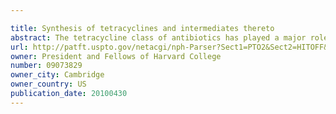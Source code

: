 ```yaml
---

title: Synthesis of tetracyclines and intermediates thereto
abstract: The tetracycline class of antibiotics has played a major role in the treatment of infectious diseases for the past 50 years. However, the increased use of the tetracyclines in human and veterinary medicine has led to resistance among many organisms previously thought susceptible to tetracycline antibiotics. The recent development of a modular synthesis of tetracycline analogs through a chiral enone intermediate has allowed for the efficient synthesis of novel tetracycline analogs never prepared before. The present invention provides more efficient routes for preparing the enone intermediate and allows for substituents at positions 4a, 5, 5a, and 12a of the tetracycline ring system.
url: http://patft.uspto.gov/netacgi/nph-Parser?Sect1=PTO2&Sect2=HITOFF&p=1&u=%2Fnetahtml%2FPTO%2Fsearch-adv.htm&r=1&f=G&l=50&d=PALL&S1=09073829&OS=09073829&RS=09073829
owner: President and Fellows of Harvard College
number: 09073829
owner_city: Cambridge
owner_country: US
publication_date: 20100430
---
```

